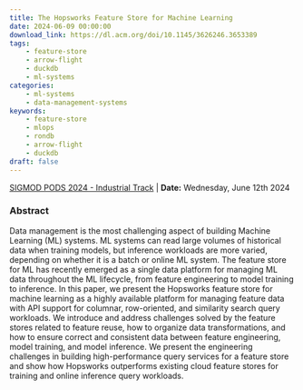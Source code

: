 ```yaml
---
title: The Hopsworks Feature Store for Machine Learning
date: 2024-06-09 00:00:00
download_link: https://dl.acm.org/doi/10.1145/3626246.3653389
tags:
    - feature-store
    - arrow-flight
    - duckdb
    - ml-systems
categories:
    - ml-systems
    - data-management-systems
keywords:
    - feature-store
    - mlops
    - rondb
    - arrow-flight
    - duckdb
draft: false
---
```


[SIGMOD PODS 2024 - Industrial Track](https://2024.sigmod.org/) | **Date:**  Wednesday, June 12th 2024

### Abstract

Data management is the most challenging aspect of building Machine Learning (ML) systems. ML systems can read large volumes of historical data when training models, but inference workloads are more varied, depending on whether it is a batch or online ML system. The feature store for ML has recently emerged as a single data platform for managing ML data throughout the ML lifecycle, from feature engineering to model training to inference.
In this paper, we present the Hopsworks feature store for machine learning as a highly available platform for managing feature data with API support for columnar, row-oriented, and similarity search query workloads. We introduce and address challenges solved by the feature stores related to feature reuse, how to organize data transformations, and how to ensure correct and consistent data between feature engineering, model training, and model inference. We present the engineering challenges in building high-performance query services for a feature store and show how Hopsworks outperforms existing cloud feature stores for training and online inference query workloads.
